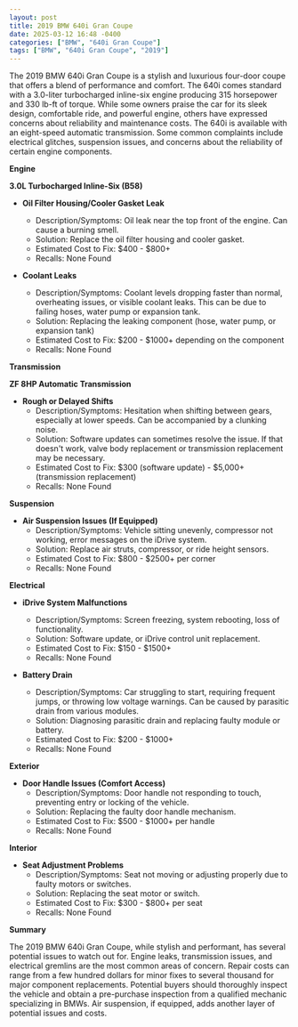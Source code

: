 ```yaml
---
layout: post
title: 2019 BMW 640i Gran Coupe
date: 2025-03-12 16:48 -0400
categories: ["BMW", "640i Gran Coupe"]
tags: ["BMW", "640i Gran Coupe", "2019"]
---
```

The 2019 BMW 640i Gran Coupe is a stylish and luxurious four-door coupe that offers a blend of performance and comfort. The 640i comes standard with a 3.0-liter turbocharged inline-six engine producing 315 horsepower and 330 lb-ft of torque. While some owners praise the car for its sleek design, comfortable ride, and powerful engine, others have expressed concerns about reliability and maintenance costs. The 640i is available with an eight-speed automatic transmission. Some common complaints include electrical glitches, suspension issues, and concerns about the reliability of certain engine components.

**Engine**

**3.0L Turbocharged Inline-Six (B58)**

*   **Oil Filter Housing/Cooler Gasket Leak**
    *   Description/Symptoms: Oil leak near the top front of the engine. Can cause a burning smell.
    *   Solution: Replace the oil filter housing and cooler gasket.
    *   Estimated Cost to Fix: $400 - $800+
    *   Recalls: None Found

*   **Coolant Leaks**
    *   Description/Symptoms: Coolant levels dropping faster than normal, overheating issues, or visible coolant leaks. This can be due to failing hoses, water pump or expansion tank.
    *   Solution: Replacing the leaking component (hose, water pump, or expansion tank)
    *   Estimated Cost to Fix: $200 - $1000+ depending on the component
    *   Recalls: None Found

**Transmission**

**ZF 8HP Automatic Transmission**

*   **Rough or Delayed Shifts**
    *   Description/Symptoms: Hesitation when shifting between gears, especially at lower speeds. Can be accompanied by a clunking noise.
    *   Solution: Software updates can sometimes resolve the issue. If that doesn't work, valve body replacement or transmission replacement may be necessary.
    *   Estimated Cost to Fix: $300 (software update) - $5,000+ (transmission replacement)
    *   Recalls: None Found

**Suspension**

*   **Air Suspension Issues (If Equipped)**
    *   Description/Symptoms: Vehicle sitting unevenly, compressor not working, error messages on the iDrive system.
    *   Solution: Replace air struts, compressor, or ride height sensors.
    *   Estimated Cost to Fix: $800 - $2500+ per corner
    *   Recalls: None Found

**Electrical**

*   **iDrive System Malfunctions**
    *   Description/Symptoms: Screen freezing, system rebooting, loss of functionality.
    *   Solution: Software update, or iDrive control unit replacement.
    *   Estimated Cost to Fix: $150 - $1500+
    *   Recalls: None Found

*   **Battery Drain**
    *   Description/Symptoms: Car struggling to start, requiring frequent jumps, or throwing low voltage warnings. Can be caused by parasitic drain from various modules.
    *   Solution: Diagnosing parasitic drain and replacing faulty module or battery.
    *   Estimated Cost to Fix: $200 - $1000+
    *   Recalls: None Found

**Exterior**

*   **Door Handle Issues (Comfort Access)**
    *   Description/Symptoms: Door handle not responding to touch, preventing entry or locking of the vehicle.
    *   Solution: Replacing the faulty door handle mechanism.
    *   Estimated Cost to Fix: $500 - $1000+ per handle
    *   Recalls: None Found

**Interior**

*   **Seat Adjustment Problems**
    *   Description/Symptoms: Seat not moving or adjusting properly due to faulty motors or switches.
    *   Solution: Replacing the seat motor or switch.
    *   Estimated Cost to Fix: $300 - $800+ per seat
    *   Recalls: None Found

**Summary**

The 2019 BMW 640i Gran Coupe, while stylish and performant, has several potential issues to watch out for. Engine leaks, transmission issues, and electrical gremlins are the most common areas of concern. Repair costs can range from a few hundred dollars for minor fixes to several thousand for major component replacements. Potential buyers should thoroughly inspect the vehicle and obtain a pre-purchase inspection from a qualified mechanic specializing in BMWs. Air suspension, if equipped, adds another layer of potential issues and costs.

